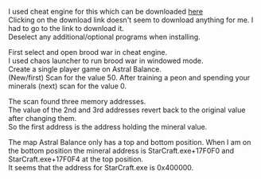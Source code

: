 I used cheat engine for this which can be downloaded [here](https://www.cheatengine.org/downloads.php)  
Clicking on the download link doesn't seem to download anything for me. I had to go to the link to download it.  
Deselect any additional/optional programs when installing.  

First select and open brood war in cheat engine.  
I used chaos launcher to run brood war in windowed mode.  
Create a single player game on Astral Balance.  
(New/first) Scan for the value 50. After training a peon and spending your minerals (next) scan for the value 0.  

The scan found three memory addresses.  
The value of the 2nd and 3rd addresses revert back to the original value after changing them.  
So the first address is the address holding the mineral value.

The map Astral Balance only has a top and bottom position.
When I am on the bottom position the mineral address is StarCraft.exe+17F0F0 and StarCraft.exe+17F0F4 at the top position.  
It seems that the address for StarCraft.exe is 0x400000.
